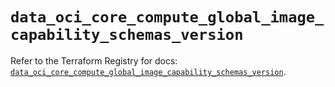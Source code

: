 # `data_oci_core_compute_global_image_capability_schemas_version`

Refer to the Terraform Registry for docs: [`data_oci_core_compute_global_image_capability_schemas_version`](https://registry.terraform.io/providers/oracle/oci/7.19.0/docs/data-sources/core_compute_global_image_capability_schemas_version).
